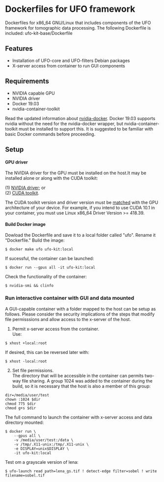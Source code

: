 # Dockerfiles for UFO framework
Dockerfiles for x86_64 GNU/Linux that includes components of the UFO framework for tomographic data processing. The following Dockerfile is included: ufo-kit-base/Dockerfile

## Features
* Installation of UFO-core and UFO-filters Debian packages
* X-server access from container to run GUI components

## Requirements
* NVIDIA capable GPU
* NVIDIA driver
* Docker 19.03
* nvidia-container-toolkit

Read the updated information about [nvidia-docker](https://github.com/NVIDIA/nvidia-docker). Docker 19.03 supports nvidia without the need for the nvidia-docker wrapper, but nvidia-container-toolkit must be installed to support this. It is suggested to be familiar with basic Docker commands before proceeding.

## Setup
#### GPU driver
The NVIDIA driver for the GPU must be installed on the host.It may be installed alone or along with the CUDA toolkit:

(1) [NVIDIA driver](https://www.nvidia.com/Download/index.aspx); or \
(2) [CUDA toolkit](https://developer.nvidia.com/cuda-toolkit).

The CUDA toolkit version and driver version must be [matched](https://github.com/NVIDIA/nvidia-docker/wiki/CUDA) with the GPU architecture of your device. For example, if you intend to use CUDA 10.1 in your container, you must use Linux x86_64 Driver Version >= 418.39.

#### Build Docker image
Dowload the Dockerfile and save it to a local folder called "ufo". Rename it "Dockerfile." Build the image:

``` shell
$ docker make ufo ufo-kit:local
```
If sucessful, the container can be launched:
``` shell
$ docker run --gpus all -it ufo-kit:local
```
Check the functionality of the container:
``` shell
$ nvidia-smi && clinfo
```

### Run interactive container with GUI and data mounted
A GUI-capable container with a folder mapped to the host can be setup as follows. Please consider the security implications of the steps that modify file permisssions and allow access to the x-server of the host.

1. Permit x-server access from the container. \
Use:
``` shell
$ xhost +local:root
```
If desired, this can be reversed later with:  
``` shell
$ xhost -local:root
```

2. Set file permissions. \
The directory that will be accessible in the container can permits two-way file sharing. A group 1024 was added to the container during the build, so it is necessary that the host is also a member of this group:
``` shell
dir=/media/user/test
chown :1024 $dir
chmod 775 $dir
chmod g+s $dir
```

The full command to launch the container with x-server access and data directory mounted:

```shell
$ docker run \
	--gpus all \
	-v /media/user/test:/data \
	-v /tmp/.X11-unix:/tmp/.X11-unix \
	-e DISPLAY=unix$DISPLAY \
	-it ufo-kit:local
```

Test om a grayscale version of lena:
``` shell
$ ufo-launch read path=lena_gs.tif ! detect-edge filter=sobel ! write filename=sobel.tif
```
